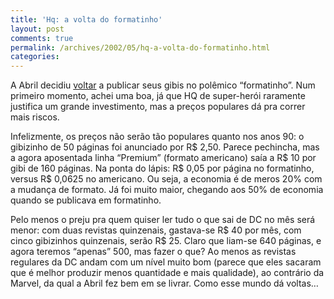 ```yaml
---
title: 'Hq: a volta do formatinho'
layout: post
comments: true
permalink: /archives/2002/05/hq-a-volta-do-formatinho.html
categories:
---
```

A Abril decidiu <a href="http://www.omelete.com.br/quadrinhos/news/base\_para\_news.asp?artigo=2472" >voltar</a> a publicar seus gibis no polêmico &#8220;formatinho&#8221;. Num primeiro momento, achei uma boa, já que HQ de super-herói raramente justifica um grande investimento, mas a preços populares dá pra correr mais riscos.

Infelizmente, os preços não serão tão populares quanto nos anos 90: o gibizinho de 50 páginas foi anunciado por R$ 2,50. Parece pechincha, mas a agora aposentada linha &#8220;Premium&#8221; (formato americano) saía a R$ 10 por gibi de 160 páginas. Na ponta do lápis: R$ 0,05 por página no formatinho, versus R$ 0,0625 no americano. Ou seja, a economia é de meros 20% com a mudança de formato. Já foi muito maior, chegando aos 50% de economia quando se publicava em formatinho.

Pelo menos o preju pra quem quiser ler tudo o que sai de DC no mês será menor: com duas revistas quinzenais, gastava-se R$ 40 por mês, com cinco gibizinhos quinzenais, serão R$ 25. Claro que liam-se 640 páginas, e agora teremos &#8220;apenas&#8221; 500, mas fazer o que? Ao menos as revistas regulares da DC andam com um nível muito bom (parece que eles sacaram que é melhor produzir menos quantidade e mais qualidade), ao contrário da Marvel, da qual a Abril fez bem em se livrar. Como esse mundo dá voltas&#8230;